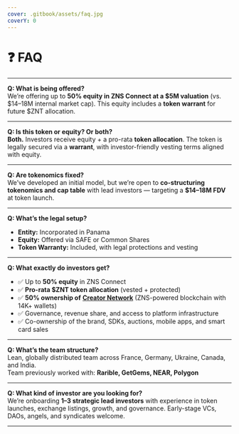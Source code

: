 ```yaml
---
cover: .gitbook/assets/faq.jpg
coverY: 0
---
```


# ❓ FAQ

***

**Q: What is being offered?**\
We’re offering up to **50% equity in ZNS Connect at a $5M valuation** (vs. $14–18M internal market cap). This equity includes a **token warrant** for future $ZNT allocation.

***

**Q: Is this token or equity? Or both?**\
**Both.** Investors receive equity + a pro-rata **token allocation**. The token is legally secured via a **warrant**, with investor-friendly vesting terms aligned with equity.

***

**Q: Are tokenomics fixed?**\
We’ve developed an initial model, but we’re open to **co-structuring tokenomics and cap table** with lead investors — targeting a **$14–18M FDV** at token launch.

***

**Q: What’s the legal setup?**

* **Entity:** Incorporated in Panama
* **Equity:** Offered via SAFE or Common Shares
* **Token Warranty:** Included, with legal protections and vesting

***

**Q: What exactly do investors get?**

* ✅ Up to **50% equity** in ZNS Connect
* ✅ **Pro-rata $ZNT token allocation** (vested + protected)
* ✅ **50% ownership of** [**Creator Network**](https://creatorchain.io/) (ZNS-powered blockchain with 14K+ wallets)
* ✅ Governance, revenue share, and access to platform infrastructure
* ✅ Co-ownership of the brand, SDKs, auctions, mobile apps, and smart card sales

***

**Q: What’s the team structure?**\
Lean, globally distributed team across France, Germany, Ukraine, Canada, and India.\
Team previously worked with: **Rarible, GetGems, NEAR, Polygon**

***

**Q: What kind of investor are you looking for?**\
We’re onboarding **1–3 strategic lead investors** with experience in token launches, exchange listings, growth, and governance. Early-stage VCs, DAOs, angels, and syndicates welcome.

***
